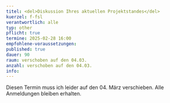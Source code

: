 ```yaml
---
titel: <del>Diskussion Ihres aktuellen Projektstandes</del>
kuerzel: f-fsl
verantwortlich: alle
typ: other
pflicht: true
termine: 2025-02-28 16:00
empfohlene-voraussetzungen: 
published: true
dauer: 90
raum: verschoben auf den 04.03.
anzahl: verschoben auf den 04.03.
info:
---
```


Diesen Termin muss ich leider auf den 04. März verschieben. Alle Anmeldungen bleiben erhalten.
